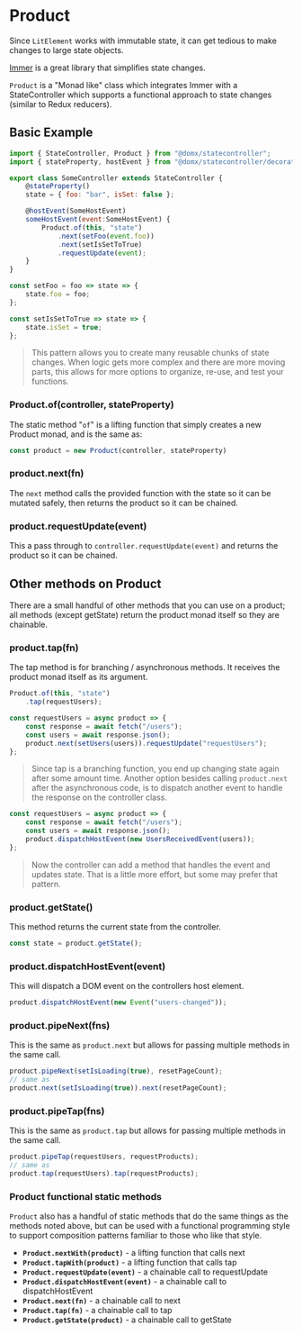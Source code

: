 # Product


Since `LitElement` works with immutable state, it can get tedious to make changes to large state objects.

[Immer](https://github.com/immerjs/immer) is a great library that simplifies state changes.


`Product` is a "Monad like" class which integrates Immer with a StateController which supports a
functional approach to state changes (similar to Redux reducers).


## Basic Example
```js
import { StateController, Product } from "@domx/statecontroller";
import { stateProperty, hostEvent } from "@domx/statecontroller/decorators";

export class SomeController extends StateController {
    @stateProperty()
    state = { foo: "bar", isSet: false };

    @hostEvent(SomeHostEvent)
    someHostEvent(event:SomeHostEvent) {
        Product.of(this, "state")
            .next(setFoo(event.foo))
            .next(setIsSetToTrue)
            .requestUpdate(event);
    }
}

const setFoo = foo => state => {
    state.foo = foo;
};

const setIsSetToTrue => state => {
    state.isSet = true;
};
```
> This pattern allows you to create many reusable chunks of state changes. When logic gets
more complex and there are more moving parts, this allows for more options to organize,
re-use, and test your functions.

### Product.of(controller, stateProperty)
The static method "`of`" is a lifting function that simply creates 
a new Product monad, and is the same as:
```js
const product = new Product(controller, stateProperty)
```
### product.next(fn)
The `next` method calls the provided function with the state so it can be mutated safely, then
returns the product so it can be chained.

### product.requestUpdate(event)
This a pass through to `controller.requestUpdate(event)` and returns the product so it can be chained.


## Other methods on Product
There are a small handful of other methods that you can use on a product;
all methods (except getState) return the product monad itself so they are chainable.

### product.tap(fn)
The tap method is for branching / asynchronous methods. It receives the product monad itself
as its argument.
```js
Product.of(this, "state")
    .tap(requestUsers);

const requestUsers = async product => {
    const response = await fetch("/users");
    const users = await response.json();
    product.next(setUsers(users)).requestUpdate("requestUsers");
};
```
> Since tap is a branching function, you end up changing state again after some amount time.
Another option besides calling `product.next` after the asynchronous code, is to dispatch another event
to handle the response on the controller class.
```js
const requestUsers = async product => {
    const response = await fetch("/users");
    const users = await response.json();
    product.dispatchHostEvent(new UsersReceivedEvent(users));
};
```
> Now the controller can add a method that handles the event and updates state.
That is a little more effort, but some may prefer that pattern.

### product.getState()
This method returns the current state from the controller.
```js
const state = product.getState();
```

### product.dispatchHostEvent(event)
This will dispatch a DOM event on the controllers host element.
```js
product.dispatchHostEvent(new Event("users-changed"));
```

### product.pipeNext(fns)
This is the same as `product.next` but allows for passing multiple methods in the same call.
```js
product.pipeNext(setIsLoading(true), resetPageCount);
// same as
product.next(setIsLoading(true)).next(resetPageCount);
```

### product.pipeTap(fns)
This is the same as `product.tap` but allows for passing multiple methods in the same call.
```js
product.pipeTap(requestUsers, requestProducts);
// same as
product.tap(requestUsers).tap(requestProducts);
```
### Product functional static methods
`Product` also has a handful of static methods that do the same things as the methods noted above,
but can be used with a functional programming style to support composition patterns
familiar to those who like that style.
* **`Product.nextWith(product)`** - a lifting function that calls next
* **`Product.tapWith(product)`** - a lifting function that calls tap
* **`Product.requestUpdate(event)`** - a chainable call to requestUpdate
* **`Product.dispatchHostEvent(event)`** - a chainable call to dispatchHostEvent
* **`Product.next(fn)`** - a chainable call to next
* **`Product.tap(fn)`** - a chainable call to tap
* **`Product.getState(product)`** - a chainable call to getState